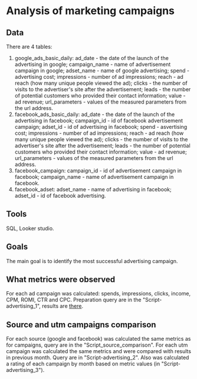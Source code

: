 # Analysis of marketing campaigns

## Data

There are 4 tables:
1. google_ads_basic_daily:
   ad_date - the date of the launch of the advertising in google;
   campaign_name - name of advertisement campaign in google;
   adset_name - name of google advertising;
   spend - advertising cost;
   impressions - number of ad impressions;
   reach - ad reach (how many unique people viewed the ad);
   clicks - the number of visits to the advertiser's site after the advertisement;
   leads - the number of potential customers who provided their contact information;
   value - ad revenue;
   url_parameters - values ​​of the measured parameters from the url address.
2.  facebook_ads_basic_daily:
   ad_date - the date of the launch of the advertising in facebook;
   campaign_id - id of facebook advertisement campaign;
   adset_id - id of advertising in facebook;
   spend - asvertising cost;
   impressions - number of ad impressions;
   reach - ad reach (how many unique people viewed the ad);
   clicks - the number of visits to the advertiser's site after the advertisement;
   leads - the number of potential customers who provided their contact information;
   value - ad revenue;
   url_parameters - values ​​of the measured parameters from the url address.
3. facebook_campaign:
   campaign_id - id of advertisement campaign in facebook;
   campaign_name - name of advertisement campaign in facebook.
4. facebook_adset:
   adset_name - name of advertising in facebook;
   adset_id - id of facebook advertising.

## Tools

SQL, Looker studio.

## Goals

The main goal is to identify the most successful advertising campaign.

## What metrics were observed

For each ad campaign was calculated: spends, impressions, clicks, income, CPM, ROMI, CTR and CPC. Preparation query are in the "Script-advertising_1", results are [there](https://lookerstudio.google.com/reporting/7626cbef-f329-447e-a435-60cc7ace02ce).

## Source and utm campaigns comparison

For each source (google and facebook) was calculated the same metrics as for campaigns, query are in the "Script_source_comparison". 
For each utm campaign was calculated the same metrics and were compared with results in previous month. Query are in "Script-advertising_2". Also was calculated a rating of each campaign by month based on metric values (in "Script-advertising_3").

